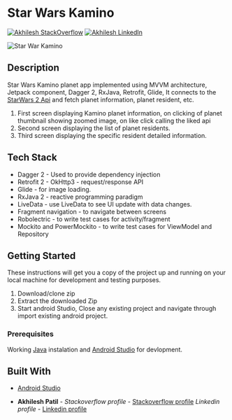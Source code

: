 # Star Wars Kamino

[![Akhilesh StackOverflow](https://img.shields.io/badge/Akhilesh-StackOverflow-orange.svg?style=for-the-badge)](https://stackoverflow.com/users/1548824/akhilesh0707)
[![Akhilesh LinkedIn](https://img.shields.io/badge/Akhilesh-LinkedIn-blue.svg?style=for-the-badge)](https://www.linkedin.com/in/akhilesh0707/)

![Star War Kamino](https://media.giphy.com/media/fXPUprIulHVxGNg0Ma/giphy.gif)

## Description
Star Wars Kamino planet app implemented using MVVM architecture, Jetpack component, Dagger 2, RxJava, Retrofit, Glide, It connects to the [StarWars 2 Api](http://docs.starwars2.apiary.io/) and fetch planet information, planet resident, etc.

1. First screen displaying Kamino planet information, on clicking of planet thumbnail showing zoomed image, on like click calling the liked api
2. Second screen displaying the list of planet residents.
3. Third screen displaying the specific resident detailed information.

## Tech Stack
- Dagger 2 - Used to provide dependency injection
- Retrofit 2 - OkHttp3 - request/response API
- Glide - for image loading.
- RxJava 2 - reactive programming paradigm
- LiveData - use LiveData to see UI update with data changes.
- Fragment navigation - to navigate between screens
- Robolectric - to write test cases for activity/fragment
- Mockito and PowerMockito - to write test cases for ViewModel and Repository

## Getting Started
These instructions will get you a copy of the project up and running on your local machine for development and testing purposes.

1. Download/clone zip
2. Extract the downloaded Zip
3. Start android Studio, Close any existing project and navigate through import existing android project.


### Prerequisites

Working [Java](https://www.oracle.com/technetwork/java/javase/downloads/index.html) instalation and [Android Studio](https://developer.android.com/studio/) for devlopment.


## Built With

* [Android Studio](https://developer.android.com/studio/)


* **Akhilesh Patil** - *Stackoverflow profile* - [Stackoverflow profile](https://stackoverflow.com/users/1548824/akhilesh0707)
			  *Linkedin profile* - [Linkedin profile](https://www.linkedin.com/in/akhilesh0707/)
